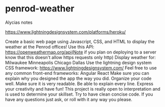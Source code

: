 # penrod-weather

Alycias notes 

https://www.lightningdesignsystem.com/platforms/heroku/

Create a basic web page using Javascript, CSS, and HTML to display the weather at the Penrod offices!
Use this API: https://openweathermap.org/api(Note if you plan on deploying to a server know that this doesn't allow https requests only http)
Display weather for:
Milwaukee
Minneapolis
Chicago
Dallas
Use the lightning design system CSS framework: https://www.lightningdesignsystem.com/
Feel free to use any common front-end frameworks:
Angular
React
Make sure you can explain why you designed the app the way you did.
Organize your code well.
Make sure it is very readable.
Be able to explain every line.
Express your creativity and have fun!
This project is really open to interpretation and is used to determine your skillset. Try to have clean concise code. If you have any questions just ask, or roll with it any way you please.